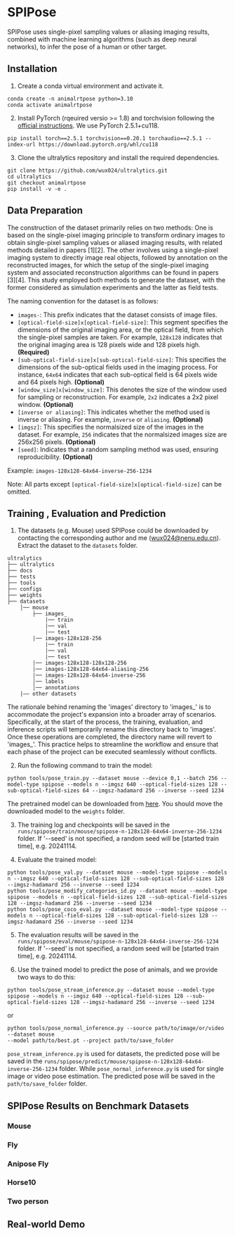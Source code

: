 # SPIPose
SPIPose uses single-pixel sampling values or aliasing imaging results, 
combined with machine learning algorithms (such as deep neural networks), 
to infer the pose of a human or other target.

## Installation

1. Create a conda virtual environment and activate it.

```
conda create -n animalrtpose python=3.10
conda activate animalrtpose
```

2. Install PyTorch (rqeuired versio >= 1.8) and torchvision following 
the [official instructions](https://pytorch.org/). We use PyTorch 2.5.1+cu118.

```
pip install torch==2.5.1 torchvision==0.20.1 torchaudio==2.5.1 --index-url https://download.pytorch.org/whl/cu118
```

3. Clone the ultralytics repository and install the required dependencies.

```
git clone https://github.com/wux024/ultralytics.git
cd ultralytics
git checkout animalrtpose
pip install -v -e .
```

## Data Preparation

The construction of the dataset primarily relies on two methods: One is based on the single-pixel 
imaging principle to transform ordinary images to obtain single-pixel sampling values or aliased 
imaging results, with related methods detailed in papers [1][2]. 
The other involves using a single-pixel imaging system to directly image real 
objects, followed by annotation on the reconstructed images, for which the setup 
of the single-pixel imaging system and associated reconstruction algorithms can 
be found in papers [3][4]. This study employed both methods to generate the dataset, 
with the former considered as simulation experiments and the latter as field tests.

The naming convention for the dataset is as follows:
- `images-`: This prefix indicates that the dataset consists of image files.
- `[optical-field-size]x[optical-field-size]`: This segment specifies the dimensions of the 
original imaging area, or the optical field, from which the single-pixel samples are taken. 
For example, `128x128` indicates that the original imaging area is 128 pixels wide and 128 pixels 
high. **(Required)**
- `[sub-optical-field-size]x[sub-optical-field-size]`: This specifies the dimensions of the 
sub-optical fields used in the imaging process. For instance, `64x64` indicates that each 
sub-optical field is 64 pixels wide and 64 pixels high. **(Optional)**
- `[window_size]x[window_size]`: This denotes the size of the window used for sampling or 
reconstruction. For example, `2x2` indicates a 2x2 pixel window. **(Optional)**
- `[inverse or aliasing]`: This indicates whether the method used is inverse or aliasing. 
For example, `inverse` or `aliasing`. **(Optional)**
- `[imgsz]`: This specifies the normalsized size of the images in the dataset. For example, `256` indicates 
that the normalsized images size are 256x256 pixels. **(Optional)**
- `[seed]`: Indicates that a random sampling method was used, ensuring reproducibility. **(Optional)**

Example: `images-128x128-64x64-inverse-256-1234`

Note: All parts except `[optical-field-size]x[optical-field-size]` can be omitted.

## Training , Evaluation and Prediction

1. The datasets (e.g. Mouse) used SPIPose could be downloaded by contacting the corresponding author and me (<EMAIL>wux024@nenu.edu.cn). Extract the dataset to the `datasets` folder.
```text
ultralytics
├── ultralytics
├── docs
├── tests
├── tools
├── configs
├── weights
├── datasets
    │── mouse
        ├── images_
            |── train
            |── val
            |── test
        |── images-128x128-256
            |── train
            |── val
            |── test
        |── images-128x128-128x128-256
        |── images-128x128-64x64-aliasing-256
        |── images-128x128-64x64-inverse-256
        │── labels
        │── annotations
    |—— other datasets
```
The rationale behind renaming the 'images' directory to 'images_' is to accommodate the project's expansion into a broader array of scenarios. Specifically, at the start of the process, the training, evaluation, and inference scripts will temporarily rename this directory back to 'images'. Once these operations are completed, the directory name will revert to 'images_'. This practice helps to streamline the workflow and ensure that each phase of the project can be executed seamlessly without conflicts.

2. Run the following command to train the model:
```
python tools/pose_train.py --dataset mouse --device 0,1 --batch 256 --model-type spipose --models n --imgsz 640 --optical-field-sizes 128 --sub-optical-field-sizes 64 --imgsz-hadamard 256 --inverse --seed 1234
```
The pretrained model can be downloaded from [here](https://drive.google.com/drive/folders/15L-q6CETD3dC8aOknamEunZaDEVlA1na?usp=drive_link). You should move the downloaded model to the `weights` folder.

3. The training log and checkpoints will be saved in the `runs/spipose/train/mouse/spipose-n-128x128-64x64-inverse-256-1234` folder. If '--seed' is not specified, a random seed will be [started train time], e.g. 20241114.

4. Evaluate the trained model:
``` 
python tools/pose_val.py --dataset mouse --model-type spipose --models n --imgsz 640 --optical-field-sizes 128 --sub-optical-field-sizes 128 --imgsz-hadamard 256 --inverse --seed 1234
python tools/pose_modify_categories_id.py --dataset mouse --model-type spipose --models n --optical-field-sizes 128 --sub-optical-field-sizes 128 --imgsz-hadamard 256 --inverse --seed 1234
python tools/pose_coco_eval.py --dataset mouse --model-type spipose --models n --optical-field-sizes 128 --sub-optical-field-sizes 128 --imgsz-hadamard 256 --inverse --seed 1234
```

5. The evaluation results will be saved in the `runs/spipose/eval/mouse/spipose-n-128x128-64x64-inverse-256-1234` folder. If '--seed' is not specified, a random seed will be [started train time], e.g. 20241114.

6. Use the trained model to predict the pose of animals, and we provide two ways to do this:
```
python tools/pose_stream_inference.py --dataset mouse --model-type spipose --models n --imgsz 640 --optical-field-sizes 128 --sub-optical-field-sizes 128 --imgsz-hadamard 256 --inverse --seed 1234
```
or 
```
python tools/pose_normal_inference.py --source path/to/image/or/video --dataset mouse 
--model path/to/best.pt --project path/to/save_folder
```
`pose_stream_inference.py` is used for datasets, the predicted pose will be saved in the `runs/spipose/predict/mouse/spipose-n-128x128-64x64-inverse-256-1234` folder. While `pose_normal_inference.py` is used for single image or video pose estimation. The predicted pose will be saved in the `path/to/save_folder` folder.


## SPIPose Results on Benchmark Datasets

### Mouse

### Fly

### Anipose Fly

### Horse10

### Two person

## Real-world Demo



